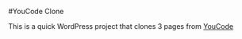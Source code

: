 #YouCode Clone

This is a quick WordPress project that clones 3 pages from [YouCode](https://youcode.ma/)
